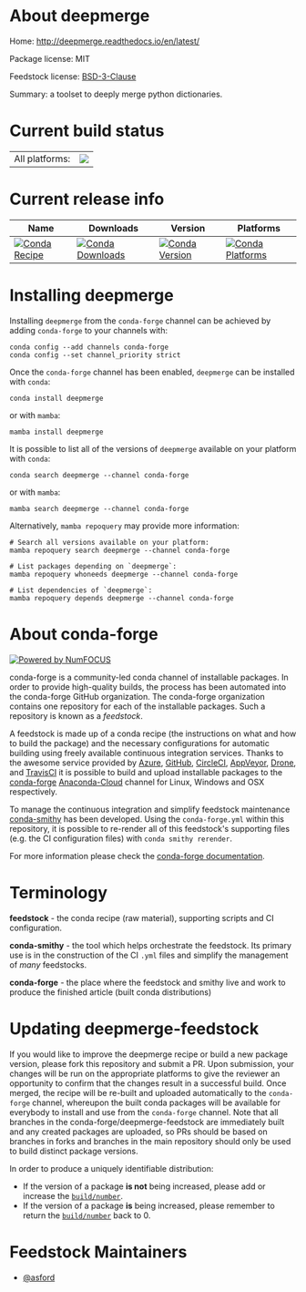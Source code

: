 About deepmerge
===============

Home: http://deepmerge.readthedocs.io/en/latest/

Package license: MIT

Feedstock license: [BSD-3-Clause](https://github.com/conda-forge/deepmerge-feedstock/blob/main/LICENSE.txt)

Summary: a toolset to deeply merge python dictionaries.

Current build status
====================


<table><tr><td>All platforms:</td>
    <td>
      <a href="https://dev.azure.com/conda-forge/feedstock-builds/_build/latest?definitionId=12333&branchName=main">
        <img src="https://dev.azure.com/conda-forge/feedstock-builds/_apis/build/status/deepmerge-feedstock?branchName=main">
      </a>
    </td>
  </tr>
</table>

Current release info
====================

| Name | Downloads | Version | Platforms |
| --- | --- | --- | --- |
| [![Conda Recipe](https://img.shields.io/badge/recipe-deepmerge-green.svg)](https://anaconda.org/conda-forge/deepmerge) | [![Conda Downloads](https://img.shields.io/conda/dn/conda-forge/deepmerge.svg)](https://anaconda.org/conda-forge/deepmerge) | [![Conda Version](https://img.shields.io/conda/vn/conda-forge/deepmerge.svg)](https://anaconda.org/conda-forge/deepmerge) | [![Conda Platforms](https://img.shields.io/conda/pn/conda-forge/deepmerge.svg)](https://anaconda.org/conda-forge/deepmerge) |

Installing deepmerge
====================

Installing `deepmerge` from the `conda-forge` channel can be achieved by adding `conda-forge` to your channels with:

```
conda config --add channels conda-forge
conda config --set channel_priority strict
```

Once the `conda-forge` channel has been enabled, `deepmerge` can be installed with `conda`:

```
conda install deepmerge
```

or with `mamba`:

```
mamba install deepmerge
```

It is possible to list all of the versions of `deepmerge` available on your platform with `conda`:

```
conda search deepmerge --channel conda-forge
```

or with `mamba`:

```
mamba search deepmerge --channel conda-forge
```

Alternatively, `mamba repoquery` may provide more information:

```
# Search all versions available on your platform:
mamba repoquery search deepmerge --channel conda-forge

# List packages depending on `deepmerge`:
mamba repoquery whoneeds deepmerge --channel conda-forge

# List dependencies of `deepmerge`:
mamba repoquery depends deepmerge --channel conda-forge
```


About conda-forge
=================

[![Powered by
NumFOCUS](https://img.shields.io/badge/powered%20by-NumFOCUS-orange.svg?style=flat&colorA=E1523D&colorB=007D8A)](https://numfocus.org)

conda-forge is a community-led conda channel of installable packages.
In order to provide high-quality builds, the process has been automated into the
conda-forge GitHub organization. The conda-forge organization contains one repository
for each of the installable packages. Such a repository is known as a *feedstock*.

A feedstock is made up of a conda recipe (the instructions on what and how to build
the package) and the necessary configurations for automatic building using freely
available continuous integration services. Thanks to the awesome service provided by
[Azure](https://azure.microsoft.com/en-us/services/devops/), [GitHub](https://github.com/),
[CircleCI](https://circleci.com/), [AppVeyor](https://www.appveyor.com/),
[Drone](https://cloud.drone.io/welcome), and [TravisCI](https://travis-ci.com/)
it is possible to build and upload installable packages to the
[conda-forge](https://anaconda.org/conda-forge) [Anaconda-Cloud](https://anaconda.org/)
channel for Linux, Windows and OSX respectively.

To manage the continuous integration and simplify feedstock maintenance
[conda-smithy](https://github.com/conda-forge/conda-smithy) has been developed.
Using the ``conda-forge.yml`` within this repository, it is possible to re-render all of
this feedstock's supporting files (e.g. the CI configuration files) with ``conda smithy rerender``.

For more information please check the [conda-forge documentation](https://conda-forge.org/docs/).

Terminology
===========

**feedstock** - the conda recipe (raw material), supporting scripts and CI configuration.

**conda-smithy** - the tool which helps orchestrate the feedstock.
                   Its primary use is in the construction of the CI ``.yml`` files
                   and simplify the management of *many* feedstocks.

**conda-forge** - the place where the feedstock and smithy live and work to
                  produce the finished article (built conda distributions)


Updating deepmerge-feedstock
============================

If you would like to improve the deepmerge recipe or build a new
package version, please fork this repository and submit a PR. Upon submission,
your changes will be run on the appropriate platforms to give the reviewer an
opportunity to confirm that the changes result in a successful build. Once
merged, the recipe will be re-built and uploaded automatically to the
`conda-forge` channel, whereupon the built conda packages will be available for
everybody to install and use from the `conda-forge` channel.
Note that all branches in the conda-forge/deepmerge-feedstock are
immediately built and any created packages are uploaded, so PRs should be based
on branches in forks and branches in the main repository should only be used to
build distinct package versions.

In order to produce a uniquely identifiable distribution:
 * If the version of a package **is not** being increased, please add or increase
   the [``build/number``](https://docs.conda.io/projects/conda-build/en/latest/resources/define-metadata.html#build-number-and-string).
 * If the version of a package **is** being increased, please remember to return
   the [``build/number``](https://docs.conda.io/projects/conda-build/en/latest/resources/define-metadata.html#build-number-and-string)
   back to 0.

Feedstock Maintainers
=====================

* [@asford](https://github.com/asford/)

